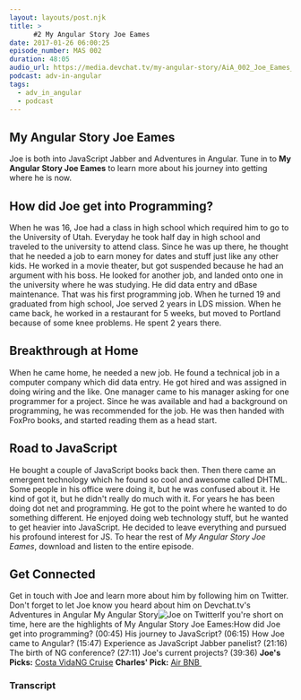 ```yaml
---
layout: layouts/post.njk
title: >
      #2 My Angular Story Joe Eames
date: 2017-01-26 06:00:25
episode_number: MAS 002
duration: 48:05
audio_url: https://media.devchat.tv/my-angular-story/AiA_002_Joe_Eames_Dev_My_Angular_Story.mp3
podcast: adv-in-angular
tags: 
  - adv_in_angular
  - podcast
---
```


## My Angular Story Joe Eames
Joe is both into JavaScript Jabber and Adventures in Angular. Tune in&nbsp;to **My Angular Story Joe Eames** to learn more about his journey into getting where he is now.
## How did Joe&nbsp;get into Programming?
When he was 16, Joe&nbsp;had a class in high school which required him to go to the University of Utah. Everyday he took half day in high school and traveled to the university to attend class. Since he was up there, he thought that he needed a job to earn money for dates and stuff just like any other kids. He worked in a movie theater, but got suspended because he had an argument with his boss. He looked for another job, and landed onto one in the university where he was studying. He did data entry and dBase maintenance. That was his first programming job. When he turned 19 and graduated from high school, Joe&nbsp;served 2 years in LDS mission. When he came back, he worked in a restaurant for 5 weeks, but moved to Portland because of some knee problems. He&nbsp;spent 2 years there.
## Breakthrough at&nbsp;Home
When he came home, he needed a new job. He found a technical job in a computer company which did data entry. He got hired and was assigned in doing wiring and the like. One manager came to his manager asking for one programmer for a project. Since he was available and had a background on programming, he was recommended for the job. He was then handed with FoxPro books, and started reading them as a head start.
## Road to JavaScript
He bought a couple of JavaScript books back then. Then there came an emergent technology which he found so cool and awesome called DHTML. Some people in his office were doing it, but he was confused about it. He kind of got it, but he didn't really do much with it. For years he has been doing dot net and programming. He got to the point where he wanted to do something&nbsp;different. He enjoyed doing web technology stuff, but he wanted to get heavier into JavaScript. He decided to leave everything and pursued his profound interest for JS. To hear the rest of&nbsp;_My Angular Story Joe Eames_, download and listen&nbsp;to the entire episode.
## Get Connected
Get in touch&nbsp;with Joe and learn more about him by following him on Twitter. Don't forget to let Joe&nbsp;know you heard about him on Devchat.tv's Adventures in Angular My Angular Story![Joe on Twitter](https://twitter.com/josepheames)If you're short on time, here are the highlights of&nbsp;My Angular Story Joe Eames:How did Joe get into programming? (00:45) His journey to JavaScript? (06:15) How Joe came to Angular?&nbsp;(15:47) Experience as JavaScript Jabber panelist? (21:16) The birth of NG&nbsp;conference? (27:11) Joe's current projects? (39:36) **Joe's Picks:** [Costa Vida](http://www.costavida.com/)[NG Cruise](https://ngcruise.com/#/) **Charles' Pick:** [Air BNB&nbsp;](https://www.airbnb.com/?af=43720035&c=A_TC%3Dzfcr4pbmbb%26G_MT%3Dp%26G_CR%3D122167460828%26G_N%3Dg%26G_K%3Dair%20bnb%26G_P%3D%26G_D%3Dc&atlastest5=true&gclid=Cj0KEQiA_KvEBRCtzNil4-KR-LIBEiQAmgekFwrsmFcMqUHZ4OZ1ESEtAZULlIxHL3IOWPhcqKEagUQaAkvR8P8HAQ)

### Transcript


